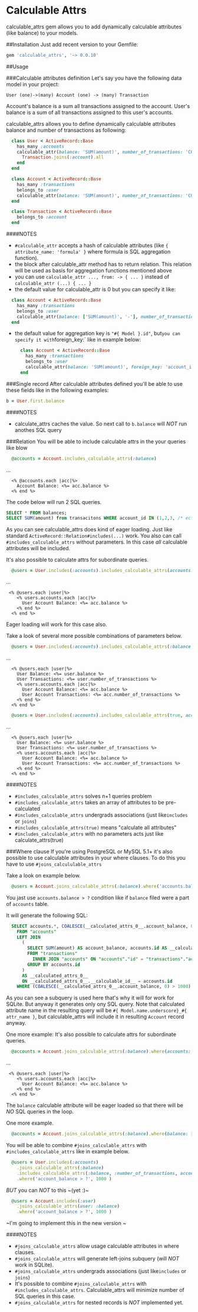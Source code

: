# Calculable Attrs
calculable_attrs gem allows you to add dynamically calculable attributes (like balance) to your models.

##Installation
Just add recent version to your Gemfile:

```ruby
gem 'calculable_attrs', '~> 0.0.10'
```

##Usage

###Calculable attributes definition
Let's say you have the following data model in your project:

```
User (one)->(many) Account (one) -> (many) Transaction
```

Account's balance is a sum all transactions assigned to the account.
User's balance is a sum of all transactions assigned to this user's accounts.


calculable_attrs allows you to define dynamically calculable attributes balance and number of transactions as following:

```ruby
  class User < ActiveRecord::Base
    has_many :accounts
    calculable_attr(balance: 'SUM(amount)', number_of_transactions: 'COUNT(*)', foreign_key: 'accounts.user_id') do
      Transaction.joins(:account).all
    end
  end
```

```ruby
  class Account < ActiveRecord::Base
    has_many :transactions
    belongs_to :user
    calculable_attr(balance: 'SUM(amount)', number_of_transactions: 'COUNT(*)') { Transaction.joins(:account).all }
  end
```

```ruby
  class Transaction < ActiveRecord::Base
    belongs_to :account
  end
```

####NOTES
 - `#calculable_attr` accepts a hash of calculable attributes (like `{ attribute_name: 'formula' }` where formula is SQL aggregation function).
 - the block after calculable_attr method has to return relation. This relation will be used as basis for aggregation functions mentioned above
 - you can use `calculable_attr ..., from: -> { ... }` instead of `calculable_attr (...) { ... }`
 - the default value for calculable_attr is 0 but you can specify it like:

  ```ruby
    class Account < ActiveRecord::Base
      has_many :transactions
      belongs_to :user
      calculable_attr(balance: ['SUM(amount)', '-'], number_of_transactions: ['COUNT(*)', nil]) { Transaction.joins(:account).all }
    end
  ```
 - the default value for aggregation key is `"#{ Model }.id"`, but` you can specify it with `foreign_key:` like in example below:
   ```ruby
     class Account < ActiveRecord::Base
       has_many :transactions
       belongs_to :user
       calculable_attr(balance: 'SUM(amount)', foreign_key: 'account_id') { Transaction.all }
     end
   ```

###Single record
After calculable attributes defined you'll be able to use these fields like in the following examples:

```ruby
b = User.first.balance
````

####NOTES
 - calculate_attrs caches the value. So next call to `b.balance` will *NOT* run anothes SQL query

###Relation
You will be able to include calculable attrs in the your queries like blow
```ruby
  @accounts = Account.includes_calculable_attrs(:balance)
```
...

```erb
  <% @accounts.each |acc|%>
    Account Balance: <%= acc.balance %>
  <% end %>
```

The code below will run 2 SQL queries.
```sql
SELECT * FROM balances;
SELECT SUM(amount) from transacitons WHERE account_id IN (1,2,3, /* ect */)
```
As you can see calculable_attrs does kind of eager loading. Just like standard `ActiveRecord::Relation#includes(...)` work.
You also can call `#includes_calculable_attrs` without parameters. In this case *all* calculable attributes will be included.


It's also possible to calculate attrs for subordinate queries.
```ruby
  @users = User.includes(:accounts).includes_calculable_attrs(accounts: :balance)
```
...

```erb
 <% @users.each |user|%>
    <% users.accounts.each |acc|%>
      User Account Balance: <%= acc.balance %>
    <% end %>
  <% end %>
```
Eager loading will work for this case also.

Take a look of several more possible combinations of parameters below.
```ruby
  @users = User.includes(:accounts).includes_calculable_attrs(:balance, :number_of_transactions, accounts: [:balance, :number_of_transactions])
```
...

```erb
  <% @users.each |user|%>
    User Balance: <%= user.balance %>
    User Transactions: <%= user.number_of_transactions %>
    <% users.accounts.each |acc|%>
      User Account Balance: <%= acc.balance %>
      User Account Transactions: <%= acc.number_of_transactions %>
    <% end %>
  <% end %>
```

```ruby
  @users = User.includes(:accounts).includes_calculable_attrs(true, accounts: true)
```
...

```erb
  <% @users.each |user|%>
    User Balance: <%= user.balance %>
    User Transactions: <%= user.number_of_transactions %>
    <% users.accounts.each |acc|%>
      User Account Balance: <%= acc.balance %>
      User Account Transactions: <%= acc.number_of_transactions %>
    <% end %>
  <% end %>
```

####NOTES
 - `#includes_calculable_attrs` solves n+1 queries problem
 - `#includes_calculable_attrs` takes an array of attributes to be pre-calculated
 - `#includes_calculable_attrs` undergrads associations (just like`includes` or `joins`)
 - `#includes_calculable_attrs(true)` means "calculate all attributes"
 - `#includes_calculable_attrs` with no parameters acts just like calculate_attrs(true)

###Where clause
If you're using PostgreSQL or MySQL 5.1+ it's also possible to use calculable attributes in your where clauses.
To do this you have to use `#joins_calcululable_attrs`

Take a look on example below.
```ruby
  @users = Account.joins_calculable_attrs(:balance).where('accounts.balance > ?', 1000 )
```
You jast use `accounts.balance > ?` condition like if `balance` filed were a part of `accounts` table.

It will generate the following SQL:
```sql
  SELECT accounts.*, COALESCE(__calculated_attrs_0__.account_balance, 0) AS account_balance
    FROM "accounts"
    LEFT JOIN
      (
        SELECT SUM(amount) AS account_balance, accounts.id AS __calculable_id__
        FROM "transactions"
          INNER JOIN "accounts" ON "accounts"."id" = "transactions"."account_id"
        GROUP BY accounts.id
      )
      AS __calculated_attrs_0__
      ON __calculated_attrs_0__.__calculable_id__ = accounts.id
    WHERE (COALESCE(__calculated_attrs_0__.account_balance, 0) > 1000)

```
As you can see a subquery is used here that's why it will for work for SQLite. But anyway it generates only ony SQL query.
Note that calculated attribute name in the resulting query will be `#{ Model.name.underscore}_#{ attr_name }`,
but calculable_attrs will include it in resulting `Account` record anyway.

One more example:
It's also possible to calculate attrs for subordinate queries.
```ruby
  @accounts = Account.joins_calculable_attrs(:balance).where(accounts: { balance: [50..100] })
```
...

```erb
 <% @users.each |user|%>
    <% users.accounts.each |acc|%>
      User Account Balance: <%= acc.balance %>
    <% end %>
  <% end %>
```
The `balance` calculable attribute will be eager loaded so that there will be *NO* SQL queries in the loop.

One more example.
```ruby
  @accounts = Account.joins_calculable_attrs(:balance).where(balance: [50..100])
```



You will be able to combine `#joins_calculable_attrs` with `#includes_calculable_attrs` like in example below.

```ruby
  @users = User.includes(:accounts)
    .joins_calculable_attrs(:balance)
    .includes_calculable_attrs(:balance, :number_of_transactions, accounts: [:balance, :number_of_transactions])
    .where('account_balance > ?', 1000 )
```
*BUT* you can *NOT* to this ~(yet :)~
```ruby
  @users = Account.includes(:user)
    .joins_calculable_attrs(user: :balance)
    .where('account_balance > ?', 1000 )
```
~I'm going to implement this in the new version ~

####NOTES
 - `#joins_calculable_attrs` allow usage calculable attributes in where clauses.
 - `#joins_calculable_attrs` will generate left-joins subquery (will *NOT* work in SQLite).
 - `#joins_calculable_attrs` undergrads associations (just like`includes` or `joins`)
 - It's possible to combine `#joins_calculable_attrs` with `#includes_calculable_attrs`. Calculable_attrs will minimize number of SQL queries in this case.
 - `#joins_calculable_attrs` for nested records is *NOT* implemented yet.
